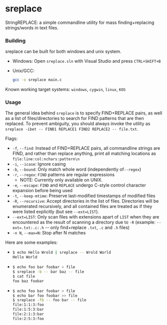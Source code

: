 # sreplace

StringREPLACE: a simple commandline utility for mass finding+replacing strings/words in text files.



### Building

sreplace can be built for both windows and unix system.

- Windows: Open `sreplace.sln` with Visual Studio and press `CTRL+SHIFT+B`

- Unix/GCC:

  ```sh
  gcc -o sreplace main.c
  ```

Known working target systems: `windows`, `cygwin`, `linux`, `KOS`

### Usage

The general idea behind `sreplace` is to specify FIND+REPLACE pairs, as well as a list of files/directories to search for FIND patterns that are then replaced. To prevent ambiguity, you should always invoke the utility as `sreplace -ibet -- FIND1 REPLACE1 FIND2 REPLACE2 -- file.txt`.

Flags:

- `-f`, `--find`: Instead of FIND+REPLACE pairs, all commandline strings are FIND, and rather than replace anything, print all matching locations as `file:line:col:nchars:pattern\n`
- `-i`, `--icase`: Ignore casing
- `-b`, `--bound`: Only match whole word (independently of`--regex`)
- `-r`, `--regex`: `FIND` patterns are regular expressions
	- NOTE: Currently only available on UNIX.
- `-e`, `--escape`: `FIND` and `REPLACE` undergo C-style control character expansion before being used
- `-t`, `--keep-mtime`: Preserve last-modified timestamps of modified files
- `-R`, `--recursive`: Accept directories in the list of files. Directories will be enumerated recursively, and all contained files are treated as if they were listed explicitly (but see `--ext=LIST`).
- `--ext=LIST`: Only scan files with extensions apart of `LIST` when they are encountered as the result of scanning a directory due to `-R` (example: `--ext=.txt:.c:.h` -- only find+replace `.txt`, `.c` and `.h` files)
- `-n N`, `--max=N`: Stop after N matches


Here are some examples:

- ```sh
  $ echo Hello Wrold | sreplace -- Wrold World
  Hello World
  ```

- ```sh
  $ echo foo bar foobar > file
  $ sreplace -b -- bar baz -- file
  $ cat file
  foo baz foobar
  ```

- ```sh
  $ echo foo bar foobar > file
  $ echo bar foo foobar >> file
  $ sreplace -fb -- foo bar -- file
  file:1:1:3:foo
  file:1:5:3:bar
  file:2:1:3:bar
  file:2:5:3:foo
  ```


